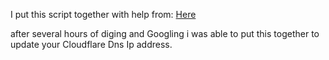 <p>I put this script together with help from: <a href="https://github.com/potatoqualitee/modules/tree/master/CloudFlareDynDns">Here</a>

after several hours of diging and Googling i was able to put this together to update your Cloudflare Dns Ip address. 
